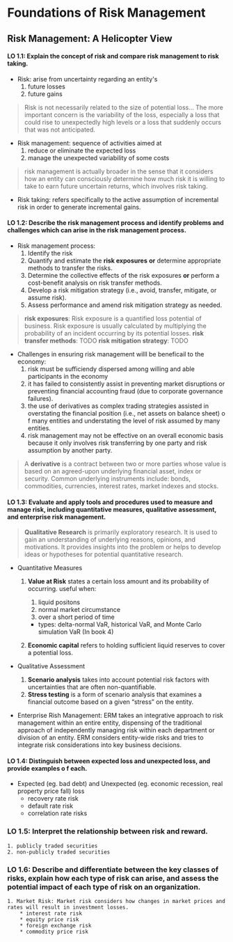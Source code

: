 Foundations of Risk Management
========

## Risk Management: A Helicopter View

#### LO 1.1: Explain the concept of risk and compare risk management to risk taking.

* Risk: arise from uncertainty regarding an entity's
	1. future losses
	2. future gains

> Risk is not necessarily related to the size of potential loss...
> The more important concern is the variability of the loss, especially a loss that could rise to unexpectedly high levels or a loss that suddenly occurs that was not anticipated.

* Risk management: sequence of activities aimed at
	1. reduce or eliminate the expected loss
	2. manage the unexpected variability of some costs

> risk management is actually broader in the sense that it considers how an entity can consciously determine how much risk it is willing to take to earn future uncertain returns, which involves risk taking.

* Risk taking: refers specifically to the active assumption of incremental risk in order to generate incremental gains.

#### LO 1.2: Describe the risk management process and identify problems and challenges which can arise in the risk management process.

* Risk management process: 
	1. Identify the risk
	2. Quantify and estimate the **risk exposures** **or** determine appropriate methods to transfer the risks.
	3. Determine the collective effects of the risk exposures **or** perform a cost-benefit analysis on risk transfer methods.
	4. Develop a risk mitigation strategy (i.e., avoid, transfer, mitigate, or assume risk).
	5. Assess performance and amend risk mitigation strategy as needed.

> **risk exposures**: Risk exposure is a quantified loss potential of business. Risk exposure is usually calculated by multiplying the probability of an incident occurring by its potential losses.
> **risk transfer methods**: TODO
> **risk mitigation strategy**: TODO

* Challenges in ensuring risk management willl be beneficail to the economy: 
	1. risk must be sufficiendy dispersed among willing and able participants in the economy
	2. it has failed to consistently assist in preventing market disruptions or preventing financial accounting fraud (due to corporate governance failures).
	3. the use of derivatives as complex trading strategies assisted in overstating the financial position (i.e., net assets on balance sheet) o f many entities and understating the level of risk assumed by many entities.
	4. risk management may not be effective on an overall economic basis because it only involves risk transferring by one party and risk assumption by another party.

> A **derivative** is a contract between two or more parties whose value is based on an agreed-upon underlying financial asset, index or security. Common underlying instruments include: bonds, commodities, currencies, interest rates, market indexes and stocks.

#### LO 1.3: Evaluate and apply tools and procedures used to measure and manage risk, including quantitative measures, qualitative assessment, and enterprise risk management.


> **Qualitative Research** is primarily exploratory research. It is used to gain an understanding of underlying reasons, opinions, and motivations. It provides insights into the problem or helps to develop ideas or hypotheses for potential quantitative research.

* Quantitative Measures
	1. **Value at Risk** states a certain loss amount and its probability of occurring. useful when: 
		1. liquid positons
		2. normal market circumstance
		3. over a short period of time

		* types: delta-normal VaR, historical VaR, and Monte Carlo simulation VaR (In book 4)

	2. **Economic capital** refers to holding sufficient liquid reserves to cover a potential loss.

* Qualitative Assessment
	1. **Scenario analysis** takes into account potential risk factors with uncertainties that are often non-quantifiable. 
	2. **Stress testing** is a form of scenario analysis that examines a financial outcome based on a given “stress” on the entity. 

* Enterprise Rish Management:
    ERM takes an integrative approach to risk management within an entire entity, dispensing of the traditional approach of independently managing risk within each department or division of an entity. ERM considers entity-wide risks and tries to integrate risk considerations into key business decisions.

#### LO 1.4: Distinguish between expected loss and unexpected loss, and provide examples o f each.

* Expected (eg. bad debt) and Unexpected (eg. economic recession, real property price fall) loss
	* recovery rate risk
	* default rate risk
	* correlation rate risks

### LO 1.5: Interpret the relationship between risk and reward.
    1. publicly traded securities
    2. non-publicly traded securities

### LO 1.6: Describe and differentiate between the key classes of risks, explain how each type of risk can arise, and assess the potential impact of each type of risk on an organization.
	1. Market Risk: Market risk considers how changes in market prices and rates will result in investment losses.
		* interest rate risk
		* equity price risk
		* foreign exchange risk
		* commodity price risk
	

